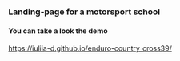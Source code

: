 ### Landing-page for a motorsport school


#### You can take a look the demo 
https://iuliia-d.github.io/enduro-country_cross39/

